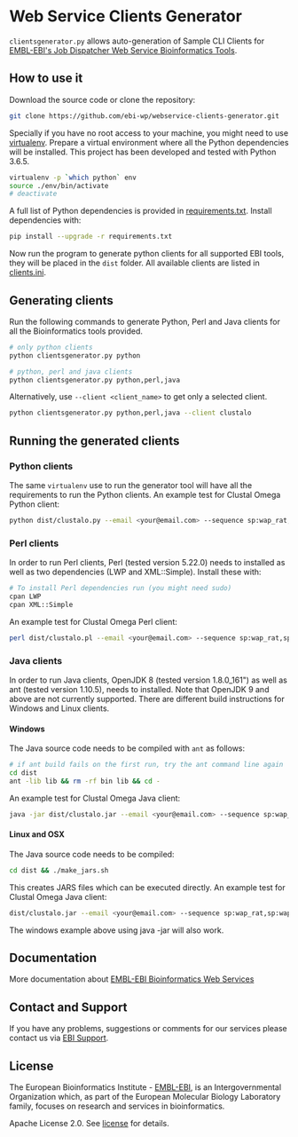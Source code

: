 # Web Service Clients Generator

`clientsgenerator.py` allows auto-generation of Sample CLI Clients for
[EMBL-EBI's Job Dispatcher Web Service Bioinformatics Tools](https://www.ebi.ac.uk/services).

## How to use it

Download the source code or clone the repository:

```bash
git clone https://github.com/ebi-wp/webservice-clients-generator.git
```

Specially if you have no root access to your machine, you might need to
use [virtualenv](http://docs.python-guide.org/en/latest/dev/virtualenvs/).
Prepare a virtual environment where all the Python dependencies will be installed.
This project has been developed and tested with Python 3.6.5.

```bash
virtualenv -p `which python` env
source ./env/bin/activate
# deactivate
```

A full list of Python dependencies is provided in [requirements.txt](requirements.txt). Install dependencies with:

```bash
pip install --upgrade -r requirements.txt
```

Now run the program to generate python clients for all supported EBI tools, they will be placed in the `dist` folder.
All available clients are listed in [clients.ini](clients.ini).

## Generating clients

Run the following commands to generate Python, Perl and Java clients for all the Bioinformatics tools provided.

```bash
# only python clients
python clientsgenerator.py python
```

```bash
# python, perl and java clients
python clientsgenerator.py python,perl,java
```

Alternatively, use `--client <client_name>` to get only a selected client.

```bash
python clientsgenerator.py python,perl,java --client clustalo
```

## Running the generated clients

### Python clients

The same `virtualenv` use to run the generator tool will have all the requirements to run the Python clients.
An example test for Clustal Omega Python client:

```bash
python dist/clustalo.py --email <your@email.com> --sequence sp:wap_rat,sp:wap_mouse,sp:wap_pig
```

### Perl clients

In order to run Perl clients, Perl (tested version 5.22.0) needs to installed as well as two dependencies
(LWP and XML::Simple). Install these with:

```bash
# To install Perl dependencies run (you might need sudo)
cpan LWP
cpan XML::Simple
```

An example test for Clustal Omega Perl client:

```bash
perl dist/clustalo.pl --email <your@email.com> --sequence sp:wap_rat,sp:wap_mouse,sp:wap_pig
```

### Java clients

In order to run Java clients, OpenJDK 8 (tested version 1.8.0_161") as well as ant (tested version 1.10.5), needs to installed. Note that OpenJDK 9 and above are not
currently supported. There are different build instructions for Windows and
Linux clients.

#### Windows

The Java source code needs to be compiled with `ant` as follows:
```bash
# if ant build fails on the first run, try the ant command line again
cd dist
ant -lib lib && rm -rf bin lib && cd -
```

An example test for Clustal Omega Java client:

```bash
java -jar dist/clustalo.jar --email <your@email.com> --sequence sp:wap_rat,sp:wap_mouse,sp:wap_pig
```

#### Linux and OSX

The Java source code needs to be compiled:

```bash
cd dist && ./make_jars.sh
```

This creates JARS files which can be executed directly. An example test for Clustal Omega Java client:

```bash
dist/clustalo.jar --email <your@email.com> --sequence sp:wap_rat,sp:wap_mouse,sp:wap_pig
```

The windows example above using java -jar will also work.

## Documentation

More documentation about [EMBL-EBI Bioinformatics Web Services](https://www.ebi.ac.uk/seqdb/confluence/display/WEBSERVICES/EMBL-EBI+Web+Services)

## Contact and Support

If you have any problems, suggestions or comments for our services please
contact us via [EBI Support](https://www.ebi.ac.uk/support/index.php?query=WebServices).

## License
The European Bioinformatics Institute - [EMBL-EBI](https://www.ebi.ac.uk/), is an Intergovernmental Organization which, as part of the European Molecular Biology Laboratory family, focuses on research and services in bioinformatics.  

Apache License 2.0. See [license](LICENSE) for details.
